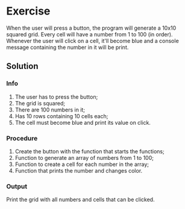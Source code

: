 # Exercise

When the user will press a button, the program will generate a 10x10 squared grid.
Every cell will have a number from 1 to 100 (in order).
Whenever the user will click on a cell, it'll become blue and a console message containing the number in it will be print.

## Solution
### Info

1. The user has to press the button;
2. The grid is squared;
3. There are 100 numbers in it;
4. Has 10 rows containing 10 cells each;
5. The cell must become blue and print its value on click.

### Procedure

1. Create the button with the function that starts the functions;
2. Function to generate an array of numbers from 1 to 100;
3. Function to create a cell for each number in the array;
4. Function that prints the number and changes color.

### Output

Print the grid with all numbers and cells that can be clicked.
